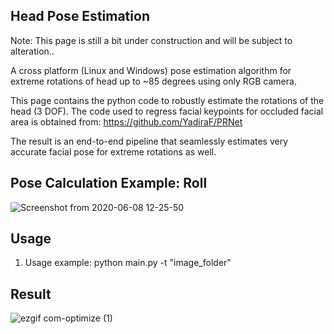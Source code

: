 ## Head Pose Estimation

Note: This page is still a bit under construction and will be subject to alteration..

A cross platform (Linux and Windows) pose estimation algorithm for extreme rotations of head up to ~85 degrees using only RGB camera. 

This page contains the python code to robustly estimate the rotations of the head (3 DOF). The code used to regress facial keypoints for occluded facial area is obtained from: https://github.com/YadiraF/PRNet

The result is an end-to-end pipeline that seamlessly estimates very accurate facial pose for extreme rotations as well.


## Pose Calculation Example: Roll
![Screenshot from 2020-06-08 12-25-50](https://user-images.githubusercontent.com/49958651/87858493-4600e900-c8fc-11ea-8d7e-1f0ab9c353c3.png)

## Usage

1. Usage example: python main.py -t "image_folder"

## Result

![ezgif com-optimize (1)](https://user-images.githubusercontent.com/49958651/87860515-1528b000-c90c-11ea-9797-1fb15041576d.gif)


